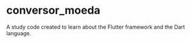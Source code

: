 # conversor_moeda

A study code created to learn about the Flutter framework and the Dart language.
